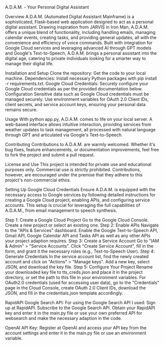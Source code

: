 A.D.A.M. - Your Personal Digital Assistant

Overview
A.D.A.M. (Automated Digital Assistant Mainframe) is a sophisticated, Flask-based web application designed to act as a personal digital assistant. Drawing inspiration from JARVIS in Iron Man, A.D.A.M. offers a unique blend of functionality, including handling emails, managing calendar events, creating tasks, and providing general updates, all with the convenience and efficiency of voice commands. Built with integration for Google Cloud services and leveraging advanced AI through GPT models and Google's Text-to-Speech, A.D.A.M. brings a personal assistant into the digital age, catering to private individuals looking for a smarter way to manage their digital life.

Installation and Setup
Clone the repository: Get the code to your local machine.
Dependencies: Install necessary Python packages with pip install -r requirements.txt.
Google Cloud Credentials: Securely configure your Google Cloud credentials as per the provided documentation below.
Configuration
Sensitive data such as Google Cloud credentials must be managed securely. Use environment variables for OAuth 2.0 Client IDs, client secrets, and service account keys, ensuring your personal data remains secure.

Usage
With python app.py, A.D.A.M. comes to life on your local server. A web-based interface allows intuitive interaction, providing services from weather updates to task management, all processed with natural language through GPT and articulated via Google's Text-to-Speech.

Contributing
Contributions to A.D.A.M. are warmly welcomed. Whether it's bug fixes, feature enhancements, or documentation improvements, feel free to fork the project and submit a pull request.

License and Use
This project is intended for private use and educational purposes only. Commercial use is strictly prohibited. Contributions, however, are encouraged under the premise that they adhere to this project's non-commercial ethos.

Setting Up Google Cloud Credentials
Ensure A.D.A.M. is equipped with the necessary access to Google services by following detailed instructions for creating a Google Cloud project, enabling APIs, and configuring service accounts. This setup is crucial for leveraging the full capabilities of A.D.A.M., from email management to speech synthesis.

Step 1: Create a Google Cloud Project
Go to the Google Cloud Console.
Create a new project or select an existing one.
Step 2: Enable APIs
Navigate to the "APIs & Services" dashboard.
Enable the Google Text-to-Speech API, Gmail API, Google Calendar API and Tasks API as well as any other APIs your project adaption requires.
Step 3: Create a Service Account
Go to "IAM & Admin" > "Service Accounts".
Click "Create Service Account", fill in the form, and grant it the necessary roles (e.g., Text-to-Speech User).
Step 4: Generate Credentials
In the service account list, find the newly created account and click on "Actions" > "Manage keys".
Add a new key, select JSON, and download the key file.
Step 5: Configure Your Project
Rename your downloaded key file to tts_creds.json and place it in the project directory, or set the path to this file in your environment variables.
For OAuth2.0 credentials (used for accessing user data), go to the "Credentials" page in the Cloud Console, create OAuth 2.0 Client IDs, download the JSON, and fill in the credentials.json template accordingly.

RapidAPI Google Search API:
For using the Google Search API I used:
Sign up at RapidAPI.
Subscribe to the Google Search API.
Obtain your RapidAPI key and enter it in the main.py file or use your own preferred API for websearch and make the necessary adaption in the code.

OpenAI API Key:
Register at OpenAI and access your API key from the account settings and enter it in the main.py file or use an environment variable.
